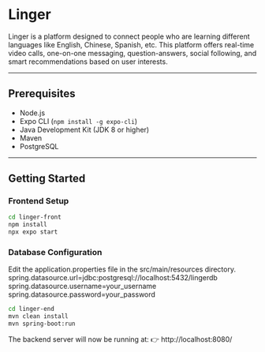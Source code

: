 # Linger

Linger is a platform designed to connect people who are learning different languages like English, Chinese, Spanish, etc. This platform offers real-time video calls, one-on-one messaging, question-answers, social following, and smart recommendations based on user interests.

---

## Prerequisites
- Node.js
- Expo CLI (`npm install -g expo-cli`)
- Java Development Kit (JDK 8 or higher)
- Maven
- PostgreSQL

---

## Getting Started

### Frontend Setup
```bash
cd linger-front
npm install
npx expo start

```
### Database Configuration

Edit the application.properties file in the src/main/resources directory.
spring.datasource.url=jdbc:postgresql://localhost:5432/lingerdb
spring.datasource.username=your_username
spring.datasource.password=your_password

```bash 
cd linger-end
mvn clean install
mvn spring-boot:run
```
The backend server will now be running at:
👉 http://localhost:8080/


